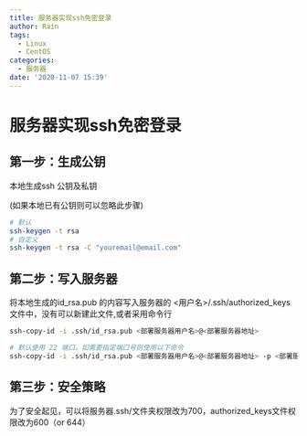 ```yaml
---
title: 服务器实现ssh免密登录
author: Rain
tags:
  - Linux
  - CentOS
categories:
  - 服务器
date: '2020-11-07 15:39'
---
```


<Boxx/>

# 服务器实现ssh免密登录

## 第一步：生成公钥

本地生成ssh 公钥及私钥

(如果本地已有公钥则可以忽略此步骤)

```bash
# 默认
ssh-keygen -t rsa
# 自定义
ssh-keygen -t rsa -C "youremail@email.com"
```

## 第二步：写入服务器

将本地生成的id_rsa.pub 的内容写入服务器的 <用户名>/.ssh/authorized_keys文件中，没有可以新建此文件,或者采用命令行

```bash
ssh-copy-id -i .ssh/id_rsa.pub <部署服务器用户名>@<部署服务器地址>

# 默认使用 22 端口，如需要指定端口号则使用以下命令
ssh-copy-id -i .ssh/id_rsa.pub <部署服务器用户名>@<部署服务器地址> -p <部署服务器ssh端口>
```
## 第三步：安全策略

为了安全起见，可以将服务器.ssh/文件夹权限改为700，authorized_keys文件权限改为600（or 644）

<Vssue :title="$title" />